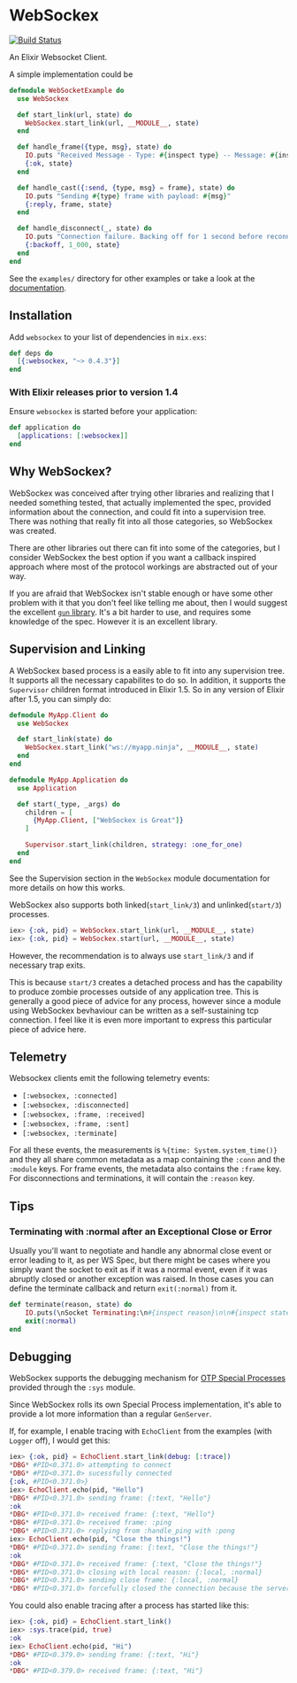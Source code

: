 # WebSockex

[![Build Status](https://travis-ci.org/Azolo/websockex.svg?branch=master)](https://travis-ci.org/Azolo/websockex)

An Elixir Websocket Client.

A simple implementation could be

```elixir
defmodule WebSocketExample do
  use WebSockex

  def start_link(url, state) do
    WebSockex.start_link(url, __MODULE__, state)
  end

  def handle_frame({type, msg}, state) do
    IO.puts "Received Message - Type: #{inspect type} -- Message: #{inspect msg}"
    {:ok, state}
  end

  def handle_cast({:send, {type, msg} = frame}, state) do
    IO.puts "Sending #{type} frame with payload: #{msg}"
    {:reply, frame, state}
  end

  def handle_disconnect(_, state) do
    IO.puts "Connection failure. Backing off for 1 second before reconnecting"
    {:backoff, 1_000, state}
  end
end
```

See the `examples/` directory for other examples or take a look at the [documentation][docs].

## Installation

Add `websockex` to your list of dependencies in `mix.exs`:

```elixir
def deps do
  [{:websockex, "~> 0.4.3"}]
end
```

### With Elixir releases prior to version  1.4

Ensure `websockex` is started before your application:

```elixir
def application do
  [applications: [:websockex]]
end
```

## Why WebSockex?

WebSockex was conceived after trying other libraries and realizing that I needed something tested, that actually
implemented the spec, provided information about the connection, and could fit into a supervision tree. There was
nothing that really fit into all those categories, so WebSockex was created.

There are other libraries out there can fit into some of the categories, but I consider WebSockex the best option if
you want a callback inspired approach where most of the protocol workings are abstracted out of your way.

If you are afraid that WebSockex isn't stable enough or have some other problem with it that you don't feel like
telling me about, then I would suggest the excellent [`gun` library][gun_hex]. It's a bit harder to use, and requires
some knowledge of the spec. However it is an excellent library.

[gun_hex]: https://hex.pm/packages/gun

## Supervision and Linking

A WebSockex based process is a easily able to fit into any supervision tree. It supports all the necessary capabilites
to do so. In addition, it supports the `Supervisor` children format introduced in Elixir 1.5. So in any version of
Elixir after 1.5, you can simply do:

```elixir
defmodule MyApp.Client do
  use WebSockex

  def start_link(state) do
    WebSockex.start_link("ws://myapp.ninja", __MODULE__, state)
  end
end

defmodule MyApp.Application do
  use Application

  def start(_type, _args) do
    children = [
      {MyApp.Client, ["WebSockex is Great"]}
    ]

    Supervisor.start_link(children, strategy: :one_for_one)
  end
end
```

See the Supervision section in the `WebSockex` module documentation for more details on how this works.

WebSockex also supports both linked(`start_link/3`) and unlinked(`start/3`) processes.

```elixir
iex> {:ok, pid} = WebSockex.start_link(url, __MODULE__, state)
iex> {:ok, pid} = WebSockex.start(url, __MODULE__, state)
```

However, the recommendation is to always use `start_link/3` and if necessary trap exits.

This is because `start/3` creates a detached process and has the capability to produce zombie processes outside of any
application tree. This is generally a good piece of advice for any process, however since a module using WebSockex
bevhaviour can be written as a self-sustaining tcp connection. I feel like it is even more important to express this
particular piece of advice here.

## Telemetry

Websockex clients emit the following telemetry events:

* `[:websockex, :connected]`
* `[:websockex, :disconnected]`
* `[:websockex, :frame, :received]`
* `[:websockex, :frame, :sent]`
* `[:websockex, :terminate]`

For all these events, the measurements is `%{time: System.system_time()}` and they all share common metadata as a map containing the `:conn` and the `:module` keys. For frame events, the metadata also contains the `:frame` key. For disconnections and terminations, it will contain the `:reason` key. 


## Tips
### Terminating with :normal after an Exceptional Close or Error

Usually you'll want to negotiate and handle any abnormal close event or error leading to it, as per WS Spec, but there might be cases where you simply want the socket to exit as if it was a normal event, even if it was abruptly closed or another exception was raised. In those cases you can define the terminate callback and return `exit(:normal)` from it.
```elixir
def terminate(reason, state) do
    IO.puts(\nSocket Terminating:\n#{inspect reason}\n\n#{inspect state}\n")
    exit(:normal)
end
```

## Debugging

WebSockex supports the debugging mechanism for [OTP Special Processes][special_process] provided through the `:sys` module.

Since WebSockex rolls its own Special Process implementation, it's able to provide a lot more information than a regular
`GenServer`.

If, for example, I enable tracing with `EchoClient` from the examples (with `Logger` off), I would get this:

```elixir
iex> {:ok, pid} = EchoClient.start_link(debug: [:trace])
*DBG* #PID<0.371.0> attempting to connect
*DBG* #PID<0.371.0> sucessfully connected
{:ok, #PID<0.371.0>}
iex> EchoClient.echo(pid, "Hello")
*DBG* #PID<0.371.0> sending frame: {:text, "Hello"}
:ok
*DBG* #PID<0.371.0> received frame: {:text, "Hello"}
*DBG* #PID<0.371.0> received frame: :ping
*DBG* #PID<0.371.0> replying from :handle_ping with :pong
iex> EchoClient.echo(pid, "Close the things!")
*DBG* #PID<0.371.0> sending frame: {:text, "Close the things!"}
:ok
*DBG* #PID<0.371.0> received frame: {:text, "Close the things!"}
*DBG* #PID<0.371.0> closing with local reason: {:local, :normal}
*DBG* #PID<0.371.0> sending close frame: {:local, :normal}
*DBG* #PID<0.371.0> forcefully closed the connection because the server was taking too long close
```

You could also enable tracing after a process has started like this:

```elixir
iex> {:ok, pid} = EchoClient.start_link()
iex> :sys.trace(pid, true)
:ok
iex> EchoClient.echo(pid, "Hi")
*DBG* #PID<0.379.0> sending frame: {:text, "Hi"}
:ok
*DBG* #PID<0.379.0> received frame: {:text, "Hi"}
```

[special_process]: http://erlang.org/doc/design_principles/spec_proc.html
[docs]: https://hexdocs.pm/websockex
